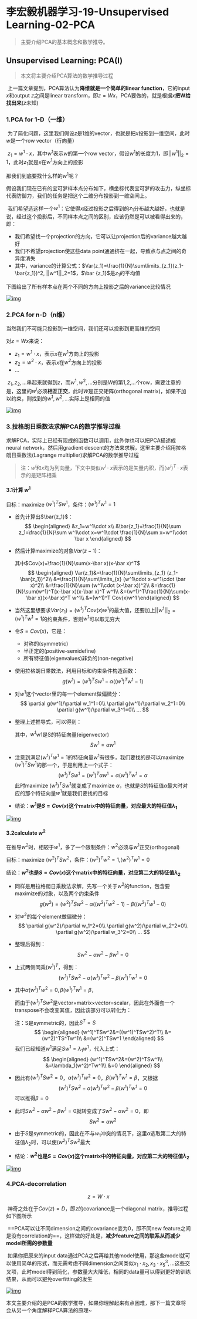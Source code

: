 # 李宏毅机器学习-19-Unsupervised Learning-02-PCA

>   主要介绍PCA的基本概念和数学推导。

## Unsupervised Learning: PCA(Ⅰ)

>   本文将主要介绍PCA算法的数学推导过程

​		上一篇文章提到，PCA算法认为**降维就是一个简单的linear function**，它的input $x$和output $z$之间是linear transform，即$z=Wx$，PCA要做的，就是根据$x$**把W给找出来**($z$未知)

### 1.PCA for 1-D（一维）

​		为了简化问题，这里我们假设$z$是1维的vector，也就是把$x$投影到一维空间，此时$w$是一个row vector（行向量）

​		$z_1=w^1\cdot x$，其中$w^1$表示$w$的第一个row vector，假设$w^1$的长度为1，即$||w^1||_2=1$，此时$z_1$就是$x$在$w^1$方向上的投影

那我们到底要找什么样的$w^1$呢？

​		假设我们现在已有的宝可梦样本点分布如下，横坐标代表宝可梦的攻击力，纵坐标代表防御力，我们的任务是把这个二维分布投影到一维空间上。

​		我们希望选这样一个$w^1$：它使得$x$经过投影之后得到的$z_1$分布越大越好，也就是说，经过这个投影后，不同样本点之间的区别，应该仍然是可以被看得出来的，即：

-   我们希望找一个projection的方向，它可以让projection后的variance越大越好
-   我们不希望projection使这些data point通通挤在一起，导致点与点之间的奇异度消失
-   其中，variance的计算公式：$Var(z_1)=\frac{1}{N}\sum\limits_{z_1}(z_1-\bar{z_1})^2, ||w^1||_2=1$，$\bar {z_1}$是$z_1$的平均值

下图给出了所有样本点在两个不同的方向上投影之后的variance比较情况

[![img](E:/Development/Typora/images/PCA1.png)](https://gitee.com/Sakura-gh/ML-notes/raw/master/img/PCA1.png)

### 2.PCA for n-D（n维）

当然我们不可能只投影到一维空间，我们还可以投影到更高维的空间

对$z=Wx$来说：

-   $z_1=w^1\cdot x$，表示$x$在$w^1$方向上的投影
-   $z_2=w^2\cdot x$，表示$x$在$w^2$方向上的投影
-   …

​		$z_1,z_2,...$串起来就得到$z$，而$w^1,w^2,...$分别是$W$的第1,2,…个row，需要注意的是，这里的$w^i$必须**相互正交**，此时$W$是正交矩阵(orthogonal matrix)，如果不加以约束，则找到的$w^1,w^2,...$实际上是相同的值

[![img](E:/Development/Typora/images/PCA2.png)](https://gitee.com/Sakura-gh/ML-notes/raw/master/img/PCA2.png)

### 3.拉格朗日乘数法求解PCA的数学推导过程

​		求解PCA，实际上已经有现成的函数可以调用，此外你也可以把PCA描述成neural network，然后用gradient descent的方法来求解，这里主要介绍用拉格朗日乘数法(Lagrange multiplier)求解PCA的数学推导过程

>   注：$w^i$和$x$均为列向量，下文中类似$w^i\cdot x$表示的是矢量内积，而$(w^i)^T\cdot x$表示的是矩阵相乘

#### 3.1计算  $w^1$

目标：maximize $(w^1)^TSw^1$，条件：$(w^1)^Tw^1=1$

-   首先计算出$\bar{z_1}$：
    $$
    \begin{aligned} &z_1=w^1\cdot x\\ &\bar{z_1}=\frac{1}{N}\sum z_1=\frac{1}{N}\sum w^1\cdot x=w^1\cdot \frac{1}{N}\sum x=w^1\cdot \bar x \end{aligned}
    $$
    
-   然后计算maximize的对象$Var(z-1)$：

    其中$Cov(x)=\frac{1}{N}\sum(x-\bar x)(x-\bar x)^T$
    $$
    \begin{aligned} Var(z_1)&=\frac{1}{N}\sum\limits_{z_1} (z_1-\bar{z_1})^2\\ &=\frac{1}{N}\sum\limits_{x} (w^1\cdot x-w^1\cdot \bar x)^2\\ &=\frac{1}{N}\sum (w^1\cdot (x-\bar x))^2\\ &=\frac{1}{N}\sum(w^1)^T(x-\bar x)(x-\bar x)^T w^1\\ &=(w^1)^T\frac{1}{N}\sum(x-\bar x)(x-\bar x)^T w^1\\ &=(w^1)^T Cov(x)w^1 \end{aligned}
    $$
    
-   当然这里想要求$Var(z_1)=(w^1)^TCov(x)w^1$的最大值，还要加上$||w^1||_2=(w^1)^Tw^1=1$的约束条件，否则$w^1$可以取无穷大

-   令$S=Cov(x)$，它是：

    -   对称的(symmetric)
    -   半正定的(positive-semidefine)
    -   所有特征值(eigenvalues)非负的(non-negative)

-   使用拉格朗日乘数法，利用目标和约束条件构造函数：
    $$
    g(w^1) =(w^1)^TSw^1-\alpha((w^1)^Tw^1-1)
    $$
    
-   对$w^1$这个vector里的每一个element做偏微分：
    $$
    \partial g(w^1)/\partial w_1^1=0\\ \partial g(w^1)/\partial w_2^1=0\\ \partial g(w^1)/\partial w_3^1=0\\ ...
    $$
    
-   整理上述推导式，可以得到：

    其中，$w^1$w1是S的特征向量(eigenvector)
    $$
    Sw^1=\alpha w^1
    $$
    
-   注意到满足$(w^1)^Tw^1=1$的特征向量$w^1$有很多，我们要找的是可以maximize $(w^1)^TSw^1$的那一个，于是利用上一个式子：
    $$
      (w^1)^TSw^1=(w^1)^T \alpha w^1=\alpha (w^1)^T w^1=\alpha
    $$
    此时maximize $(w^1)^TSw^1$就变成了maximize $\alpha$，也就是$S$的特征值$\alpha$最大时对应的那个特征向量$w^1$就是我们要找的目标
    
-   结论：**$w^1$是$S=Cov(x)$这个matrix中的特征向量，对应最大的特征值$\lambda_1$**

[![img](E:/Development/Typora/images/cov.png)](https://gitee.com/Sakura-gh/ML-notes/raw/master/img/cov.png)

#### 3.2calculate $w^2$

在推导$w^2$时，相较于$w^1$，多了一个限制条件：$w^2$必须与$w^1$正交(orthogonal)

目标：maximize $(w^2)^TSw^2$，条件：$(w^2)^Tw^2=1$,($w^2)^Tw^1=0$

结论：**$w^2$也是$S=Cov(x)$这个matrix中的特征向量，对应第二大的特征值$\lambda_2$**

-   同样是用拉格朗日乘数法求解，先写一个关于$w^2$的function，包含要maximize的对象，以及两个约束条件
    $$
    g(w^2)=(w^2)^TSw^2-\alpha((w^2)^Tw^2-1)-\beta((w^2)^Tw^1-0)
    $$
    
-   对$w^2$的每个element做偏微分：
    $$
    \partial g(w^2)/\partial w_1^2=0\\ \partial g(w^2)/\partial w_2^2=0\\ \partial g(w^2)/\partial w_3^2=0\\ ...
    $$
    
-   整理后得到：
    $$
    Sw^2-\alpha w^2-\beta w^1=0
    $$
    
-   上式两侧同乘$(w^1)^T$，得到：
    $$
    (w^1)^TSw^2-\alpha (w^1)^Tw^2-\beta (w^1)^Tw^1=0
    $$
    
-   其中$\alpha (w^1)^Tw^2=0,\beta (w^1)^Tw^1=\beta$，

    而由于$(w^1)^TSw^2$是vector×matrix×vector=scalar，因此在外面套一个transpose不会改变其值，因此该部分可以转化为：

    注：S是symmetric的，因此$S^T=S$
    $$
    \begin{aligned} (w^1)^TSw^2&=((w^1)^TSw^2)^T\\ &=(w^2)^TS^Tw^1\\ &=(w^2)^TSw^1 \end{aligned}
    $$
    我们已经知道$w^1$满足$Sw^1=\lambda_1 w^1$，代入上式：
    $$
    \begin{aligned} (w^1)^TSw^2&=(w^2)^TSw^1\\ &=\lambda_1(w^2)^Tw^1\\ &=0 \end{aligned}
    $$
    
-   因此有$(w^1)^TSw^2=0$，$\alpha (w^1)^Tw^2=0$，$\beta (w^1)^Tw^1=\beta$，又根据
    $$
    (w^1)^TSw^2-\alpha (w^1)^Tw^2-\beta (w^1)^Tw^1=0
    $$
    可以推得$\beta=0$

-   此时$Sw^2-\alpha w^2-\beta w^1=0$就转变成了$Sw^2-\alpha w^2=0$，即
    $$
    Sw^2=\alpha w^2
    $$
    
-   由于$S$是symmetric的，因此在不与$w_1$冲突的情况下，这里$\alpha$选取第二大的特征值$\lambda_2$时，可以使$(w^2)^TSw^2$最大

-   结论：**$w^2$也是$S=Cov(x)$这个matrix中的特征向量，对应第二大的特征值$\lambda_2$**

[![img](E:/Development/Typora/images/cov2.png)](https://gitee.com/Sakura-gh/ML-notes/raw/master/img/cov2.png)

### 4.PCA-decorrelation

$$
z=W\cdot x
$$

​		神奇之处在于$Cov(z)=D$，即$z$的covariance是一个diagonal matrix，推导过程如下图所示

​		==PCA可以让不同dimension之间的covariance变为0，即不同new feature之间是没有correlation的==，这样做的好处是，**减少feature之间的联系从而减少model所需的参数量**

​		如果你把原来的input data通过PCA之后再给其他model使用，那这些model就可以使用简单的形式，而无需考虑不同dimension之间类似$x_1\cdot x_2,x_3\cdot x_5^3,...$这些交叉项，此时model得到简化，参数量大大降低，相同的data量可以得到更好的训练结果，从而可以避免overfitting的发生

[![img](E:/Development/Typora/images/cov3.png)](https://gitee.com/Sakura-gh/ML-notes/raw/master/img/cov3.png)

本文主要介绍的是PCA的数学推导，如果你理解起来有点困难，那下一篇文章将会从另一个角度解释PCA算法的原理~